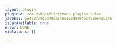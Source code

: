 ```yaml
---
layout: plugin
pluginId: com.radioafricagroup.plugins.rules
jarSha1: 5e478f24dad482a948a1e2d8894bc7596b4a52f6
isJarAvailable: true
error: NONE
violations: []

---
```

